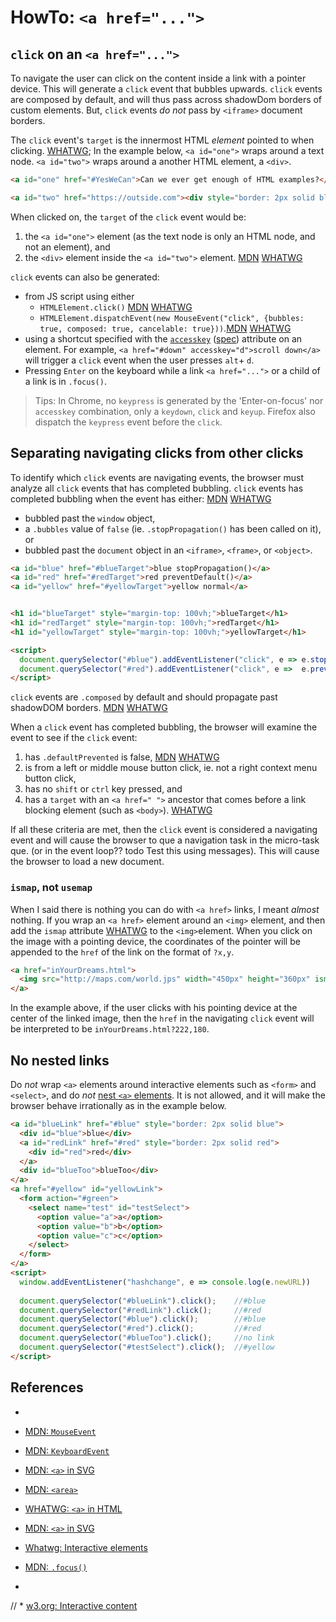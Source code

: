 # HowTo: `<a href="...">`

## `click` on an `<a href="...">` 

To navigate the user can click on the content inside a link with a pointer device. 
This will generate a `click` event that bubbles upwards. 
`click` events are composed by default, and will thus pass across shadowDom borders of custom elements.
But, `click` events *do not* pass by `<iframe>` document borders.

The `click` event's `target` is the innermost HTML *element* pointed to when clicking. [WHATWG](https://html.spec.whatwg.org/multipage/interaction.html#dom-click-dev);
In the example below, `<a id="one">` wraps around a text node.
`<a id="two">` wraps around a another HTML element, a `<div>`.

```html
<a id="one" href="#YesWeCan">Can we ever get enough of HTML examples?</a>

<a id="two" href="https://outside.com"><div style="border: 2px solid black">think</div></a>
```

When clicked on, the `target` of the `click` event would be:
1. the `<a id="one">` element (as the text node is only an HTML node, and not an element), and 
2. the `<div>` element inside the `<a id="two">` element. [MDN](https://developer.mozilla.org/en-US/docs/Web/API/Event/target) [WHATWG](https://dom.spec.whatwg.org/#dom-event-target)

`click` events can also be generated:
 * from JS script using either 
   * `HTMLElement.click()` [MDN](https://developer.mozilla.org/en-US/docs/Web/API/HTMLElement/click)
    [WHATWG](https://html.spec.whatwg.org/multipage/webappapis.html#fire-a-synthetic-mouse-event)
   * `HTMLElement.dispatchEvent(new MouseEvent("click", {bubbles: true, composed: true, cancelable: true}))`.[MDN](https://developer.mozilla.org/en-US/docs/Web/API/EventTarget/dispatchEvent) [WHATWG](https://dom.spec.whatwg.org/#dom-eventtarget-dispatchevent)
 * using a shortcut specified with the [`accesskey`](https://developer.mozilla.org/en-US/docs/Web/HTML/Global_attributes/accesskey)
   ([spec](https://html.spec.whatwg.org/multipage/interaction.html#the-accesskey-attribute))
   attribute on an element.
   For example, `<a href="#down" accesskey="d">scroll down</a>` will trigger a `click` event
   when the user presses `alt`+ `d`.
 * Pressing `Enter` on the keyboard while a link `<a href="...">` or a child of a link is in `.focus()`.
 
> Tips: In Chrome, no `keypress` is generated by the 'Enter-on-focus' nor `accesskey` combination, 
> only a `keydown`, `click` and `keyup`. Firefox also dispatch the `keypress` event before the `click`.

## Separating navigating clicks from other clicks

To identify which `click` events are navigating events, 
the browser must analyze all `click` events that has completed bubbling.
`click` events has completed bubbling when the event has either: [MDN](https://developer.mozilla.org/en-US/docs/Web/API/Event/bubbles) [WHATWG](https://dom.spec.whatwg.org/#dom-event-bubbles)
 * bubbled past the `window` object,
 * a `.bubbles` value of `false` (ie. `.stopPropagation()` has been called on it), or
 * bubbled past the `document` object in an `<iframe>`, `<frame>`, or `<object>`.

```html
<a id="blue" href="#blueTarget">blue stopPropagation()</a>
<a id="red" href="#redTarget">red preventDefault()</a>
<a id="yellow" href="#yellowTarget">yellow normal</a>


<h1 id="blueTarget" style="margin-top: 100vh;">blueTarget</h1>
<h1 id="redTarget" style="margin-top: 100vh;">redTarget</h1>
<h1 id="yellowTarget" style="margin-top: 100vh;">yellowTarget</h1>

<script>
  document.querySelector("#blue").addEventListener("click", e => e.stopPropagation());
  document.querySelector("#red").addEventListener("click", e =>  e.preventDefault());
</script> 
```
`click` events are `.composed` by default and should propagate past shadowDOM borders. 
[MDN](https://developer.mozilla.org/en-US/docs/Web/API/Event/composed) 
[WHATWG](https://dom.spec.whatwg.org/#dom-event-composed)

When a `click` event has completed bubbling, 
the browser will examine the event to see if the `click` event:
1. has `.defaultPrevented` is false, [MDN](https://developer.mozilla.org/en-US/docs/Web/API/Event/defaultPrevented) [WHATWG](https://dom.spec.whatwg.org/#dom-event-defaultprevented)
2. is from a left or middle mouse button click, ie. not a right context menu button click,
3. has no `shift` or `ctrl` key pressed, and
4. has a `target` with an `<a href=" ">` ancestor that comes before a link blocking element 
(such as `<body>`). [WHATWG](https://html.spec.whatwg.org/multipage/webappapis.html#event-firing)

If all these criteria are met, then the `click` event is considered a navigating event and will cause 
the browser to que a navigation task in the micro-task que. 
(or in the event loop?? todo Test this using messages).
This will cause the browser to load a new document.

### `ismap`, not `usemap`

When I said there is nothing you can do with `<a href>` links, I meant *almost* nothing.
If you wrap an `<a href>` element around an `<img>` element, and then add the `ismap` attribute [WHATWG](https://html.spec.whatwg.org/multipage/embedded-content.html#attr-img-ismap) to 
the `<img>`element.
When you click on the image with a pointing device, 
the coordinates of the pointer will be appended to the `href` of the link on the format of `?x,y`.

```html
<a href="inYourDreams.html">
  <img src="http://maps.com/world.jps" width="450px" height="360px" ismap alt="the place to be">
</a>
```
In the example above, if the user clicks with his pointing device at the center of the linked image,
then the `href` in the navigating `click` event will be interpreted to be `inYourDreams.html?222,180`.

## No nested links

Do *not* wrap `<a>` elements around interactive elements such as `<form>` and `<select>`,
and do *not* [nest `<a>` elements](https://www.kizu.ru/nested-links/). 
It is not allowed, and it will make the browser behave irrationally as in the example below.

```html
<a id="blueLink" href="#blue" style="border: 2px solid blue">
  <div id="blue">blue</div>
  <a id="redLink" href="#red" style="border: 2px solid red">
    <div id="red">red</div>
  </a>
  <div id="blueToo">blueToo</div>
</a>
<a href="#yellow" id="yellowLink">
  <form action="#green">
    <select name="test" id="testSelect">
      <option value="a">a</option>
      <option value="b">b</option>
      <option value="c">c</option>
    </select>    
  </form>
</a>
<script>
  window.addEventListener("hashchange", e => console.log(e.newURL))
  
  document.querySelector("#blueLink").click();    //#blue
  document.querySelector("#redLink").click();     //#red
  document.querySelector("#blue").click();        //#blue
  document.querySelector("#red").click();         //#red
  document.querySelector("#blueToo").click();     //no link
  document.querySelector("#testSelect").click();  //#yellow
</script> 
```

## References

 * 
 * [MDN: `MouseEvent`](https://developer.mozilla.org/en-US/docs/Web/API/MouseEvent)
 * [MDN: `KeyboardEvent`](https://developer.mozilla.org/en-US/docs/Web/API/KeyboardEvent)
 * [MDN: `<a>` in SVG](https://developer.mozilla.org/en-US/docs/Web/SVG/Element/a)
 * [MDN: `<area>`](https://developer.mozilla.org/en-US/docs/Web/HTML/Element/area)
 * [WHATWG: `<a>` in HTML](https://html.spec.whatwg.org/multipage/text-level-semantics.html#the-a-element)
 * [MDN: `<a>` in SVG](https://developer.mozilla.org/en-US/docs/Web/SVG/Element/a)
 * [Whatwg: Interactive elements](https://html.spec.whatwg.org/multipage/interactive-elements.html)
 * [MDN: `.focus()`](https://developer.mozilla.org/en-US/docs/Web/API/HTMLElement/focus)
 
 * 
// * [w3.org: Interactive content](https://www.w3.org/TR/html5/dom.html#interactive-content)
